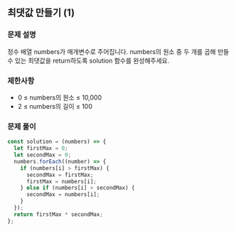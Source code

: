 ## 최댓값 만들기 (1)

### 문제 설명

정수 배열 numbers가 매개변수로 주어집니다. numbers의 원소 중 두 개를 곱해 만들 수 있는 최댓값을 return하도록 solution 함수를 완성해주세요.

### 제한사항

- 0 ≤ numbers의 원소 ≤ 10,000
- 2 ≤ numbers의 길이 ≤ 100

### 문제 풀이

```js
const solution = (numbers) => {
  let firstMax = 0;
  let secondMax = 0;
  numbers.forEach((number) => {
    if (numbers[i] > firstMax) {
      secondMax = firstMax;
      firstMax = numbers[i];
    } else if (numbers[i] > secondMax) {
      secondMax = numbers[i];
    }
  });
  return firstMax * secondMax;
};
```
